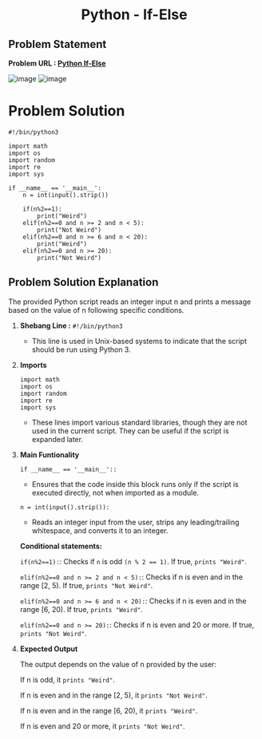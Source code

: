 <h1 align='center'>Python - If-Else </h1>

## Problem Statement

**Problem URL : [Python If-Else](https://www.hackerrank.com/challenges/py-if-else/problem?isFullScreen=true)**

![image](https://github.com/JawadSher/Python_Problems-HackerRank/assets/158135119/f0695e5c-fefa-46c3-af46-4fa07126fdb6)
![image](https://github.com/JawadSher/Python_Problems-HackerRank/assets/158135119/44792e82-39cb-48af-a84a-8543898058c1)

# Problem Solution 
```
#!/bin/python3

import math
import os
import random
import re
import sys

if __name__ == '__main__':
    n = int(input().strip())
    
    if(n%2==1):
        print("Weird")
    elif(n%2==0 and n >= 2 and n < 5):
        print("Not Weird")
    elif(n%2==0 and n >= 6 and n < 20):
        print("Weird")
    elif(n%2==0 and n >= 20):
        print("Not Weird")

```

## Problem Solution Explanation
The provided Python script reads an integer input n and prints a message based on the value of n following specific conditions.
1. **Shebang Line :**
   ```#!/bin/python3```
   - This line is used in Unix-based systems to indicate that the script should be run using Python 3.

2. **Imports**
    ```
    import math
    import os
    import random
    import re
    import sys
    ```
    - These lines import various standard libraries, though they are not used in the current script. They can be useful if the script is expanded later.
3. **Main Funtionality**
   
   ```if __name__ == '__main__'::```
   - Ensures that the code inside this block runs only if the script is executed directly, not when imported as a module.
     
   ```n = int(input().strip()):```
   - Reads an integer input from the user, strips any leading/trailing whitespace, and converts it to an integer.
     
   ****Conditional statements:****
     
    ``if(n%2==1):``: Checks if ```n``` is odd ```(n % 2 == 1)```. If true, ```prints "Weird"```.
   
    ```elif(n%2==0 and n >= 2 and n < 5):```: Checks if n is even and in the range [2, 5). If true, ```prints "Not Weird"```.
   
    ```elif(n%2==0 and n >= 6 and n < 20):```: Checks if n is even and in the range [6, 20). If true, ```prints "Weird"```.
   
    ```elif(n%2==0 and n >= 20):```: Checks if n is even and 20 or more. If true, ```prints "Not Weird"```.

4. **Expected Output**
   
   The output depends on the value of n provided by the user:

    If n is odd, it ```prints "Weird"```.
    
    If n is even and in the range [2, 5), it ```prints "Not Weird"```.
    
    If n is even and in the range [6, 20), it ```prints "Weird"```.
    
    If n is even and 20 or more, it ```prints "Not Weird"```.
